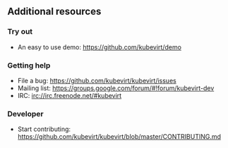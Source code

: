 ## Additional resources

### Try out
- An easy to use demo: <https://github.com/kubevirt/demo>

### Getting help
- File a bug: https://github.com/kubevirt/kubevirt/issues
- Mailing list: <https://groups.google.com/forum/#!forum/kubevirt-dev>
- IRC: <irc://irc.freenode.net/#kubevirt>

### Developer
- Start contributing: https://github.com/kubevirt/kubevirt/blob/master/CONTRIBUTING.md
